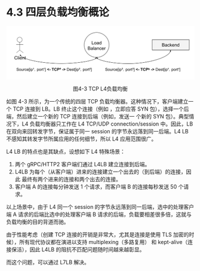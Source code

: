# 4.3 四层负载均衡概论

<div  align="center">
	<img src="../assets/balancer4.svg" width = "600"  align=center />
	<p>图4-3 TCP L4负载均衡</p>
</div>

如图 4-3 所示，为一个传统的四层 TCP 负载均衡器。这种情况下，客户端建立一个 TCP 连接到 LB。LB 终止这个连接（例如 ，立即应答 SYN 包），选择一个后端，然后建立一个新的 TCP 连接到后端（例如，发送一 个新的 SYN 包）。典型情况下，L4 负载均衡器只工作在 L4 TCP/UDP connection/session 中。因此，LB 在双向来回转发字节，保证属于同一 session 的字节永远落到同一后端。L4 LB 不感知其转发字节所属应用的任何细节，所以 L4 应用范围很广。

L4 LB 的特点也是其缺点，设想如下 L4 特殊场景：

1. 两个 gRPC/HTTP2 客户端们通过 L4LB 建立连接到后端。
2. L4LB 为每个（从客户端）进来的连接建立一个出去的（到后端）的连接，因此 最终有两个进来的连接和两个出去的连接。
3. 客户端 A 的连接每分钟发送 1 个请求，而客户端 B 的连接每秒发送 50 个请求。

以上场景中，由于 L4 同一个 session 的字节永远落到同一后端，选中的处理客户端 A 请求的后端比选中的处理客户端 B 请求的后端，负载要相差很多倍，这就与负载均衡的目的背道而驰。

由于性能考虑（创建 TCP 连接的开销是非常大，尤其是连接是使用 TLS 加密的时候），所有现代协议都在演进以支持 multiplexing（多路复用） 和 kept-alive（连接保活），因此 L4LB 的阻抗不匹配问题随时间越来越彰显。

而这个问题，可以通过 L7LB 解决。